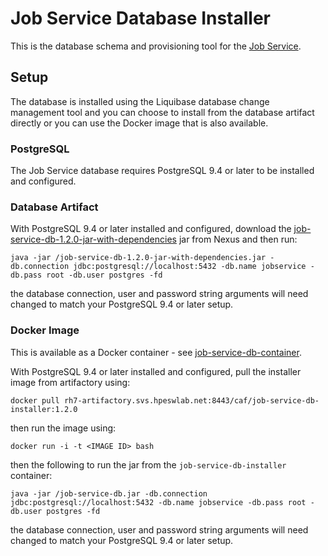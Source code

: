 # Job Service Database Installer

This is the database schema and provisioning tool for the [Job Service](https://github.hpe.com/caf/job-service). 

## Setup

The database is installed using the Liquibase database change management tool and you can choose to install from the database artifact directly or you can use the Docker image that is  also available.

### PostgreSQL
The Job Service database requires PostgreSQL 9.4 or later to be installed and configured. 

### Database Artifact
With PostgreSQL 9.4 or later installed and configured, download the [job-service-db-1.2.0-jar-with-dependencies](http://cbgmaven.hpeswlab.net/nexus/content/repositories/releases/com/hpe/caf/job-service-db/1.2.0/job-service-db-1.2.0-jar-with-dependencies.jar) jar from Nexus and then run:

	java -jar /job-service-db-1.2.0-jar-with-dependencies.jar -db.connection jdbc:postgresql://localhost:5432 -db.name jobservice -db.pass root -db.user postgres -fd

the database connection, user and password string arguments will need changed to match your PostgreSQL 9.4 or later setup.

### Docker Image
This is available as a Docker container - see [job-service-db-container](https://github.hpe.com/caf/job-service-db-container).

With PostgreSQL 9.4 or later installed and configured, pull the installer image from artifactory using:

	docker pull rh7-artifactory.svs.hpeswlab.net:8443/caf/job-service-db-installer:1.2.0

then run the image using:

	docker run -i -t <IMAGE ID> bash

then the following to run the jar from the `job-service-db-installer` container:

	java -jar /job-service-db.jar -db.connection jdbc:postgresql://localhost:5432 -db.name jobservice -db.pass root -db.user postgres -fd

the database connection, user and password string arguments will need changed to match your PostgreSQL 9.4 or later setup.
